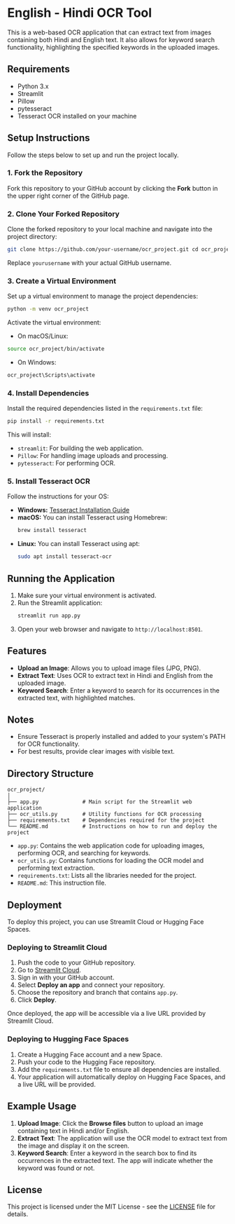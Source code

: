# English - Hindi OCR Tool

This is a web-based OCR application that can extract text from images containing both Hindi and English text. It also allows for keyword search functionality, highlighting the specified keywords in the uploaded images.

## Requirements

- Python 3.x
- Streamlit
- Pillow
- pytesseract
- Tesseract OCR installed on your machine

## Setup Instructions

Follow the steps below to set up and run the project locally.

### 1. Fork the Repository

Fork this repository to your GitHub account by clicking the **Fork** button in the upper right corner of the GitHub page.

### 2. Clone Your Forked Repository

Clone the forked repository to your local machine and navigate into the project directory:

```bash
git clone https://github.com/your-username/ocr_project.git cd ocr_project
```

Replace `yourusername` with your actual GitHub username.


### 3. Create a Virtual Environment

Set up a virtual environment to manage the project dependencies:

```bash
python -m venv ocr_project
```

Activate the virtual environment:

- On macOS/Linux:

```bash
source ocr_project/bin/activate
```

- On Windows:

```bash
ocr_project\Scripts\activate
```

### 4. Install Dependencies

Install the required dependencies listed in the `requirements.txt` file:

```bash
pip install -r requirements.txt
```

This will install:

- `streamlit`: For building the web application.
- `Pillow`: For handling image uploads and processing.
- `pytesseract`: For performing OCR.

### 5. Install Tesseract OCR

Follow the instructions for your OS:

- **Windows:** [Tesseract Installation Guide](https://github.com/tesseract-ocr/tesseract/wiki/Installation)
- **macOS:** You can install Tesseract using Homebrew:
  ```bash
  brew install tesseract
  ```
- **Linux:** You can install Tesseract using apt:
  ```bash
  sudo apt install tesseract-ocr
  ```

## Running the Application

1. Make sure your virtual environment is activated.
2. Run the Streamlit application:
   ```bash
   streamlit run app.py
   ```
3. Open your web browser and navigate to `http://localhost:8501`.

## Features

- **Upload an Image**: Allows you to upload image files (JPG, PNG).
- **Extract Text**: Uses OCR to extract text in Hindi and English from the uploaded image.
- **Keyword Search**: Enter a keyword to search for its occurrences in the extracted text, with highlighted matches.

## Notes

- Ensure Tesseract is properly installed and added to your system's PATH for OCR functionality.
- For best results, provide clear images with visible text.

## Directory Structure

```
ocr_project/
│
├── app.py              # Main script for the Streamlit web application
├── ocr_utils.py        # Utility functions for OCR processing
├── requirements.txt    # Dependencies required for the project
└── README.md           # Instructions on how to run and deploy the project
```

- `app.py`: Contains the web application code for uploading images, performing OCR, and searching for keywords.
- `ocr_utils.py`: Contains functions for loading the OCR model and performing text extraction.
- `requirements.txt`: Lists all the libraries needed for the project.
- `README.md`: This instruction file.

## Deployment

To deploy this project, you can use Streamlit Cloud or Hugging Face Spaces.

### Deploying to Streamlit Cloud

1. Push the code to your GitHub repository.
2. Go to [Streamlit Cloud](https://share.streamlit.io/).
3. Sign in with your GitHub account.
4. Select **Deploy an app** and connect your repository.
5. Choose the repository and branch that contains `app.py`.
6. Click **Deploy**.

Once deployed, the app will be accessible via a live URL provided by Streamlit Cloud.

### Deploying to Hugging Face Spaces

1. Create a Hugging Face account and a new Space.
2. Push your code to the Hugging Face repository.
3. Add the `requirements.txt` file to ensure all dependencies are installed.
4. Your application will automatically deploy on Hugging Face Spaces, and a live URL will be provided.

## Example Usage

1. **Upload Image**: Click the **Browse files** button to upload an image containing text in Hindi and/or English.
2. **Extract Text**: The application will use the OCR model to extract text from the image and display it on the screen.
3. **Keyword Search**: Enter a keyword in the search box to find its occurrences in the extracted text. The app will indicate whether the keyword was found or not.

## License

This project is licensed under the MIT License - see the [LICENSE](LICENSE) file for details.